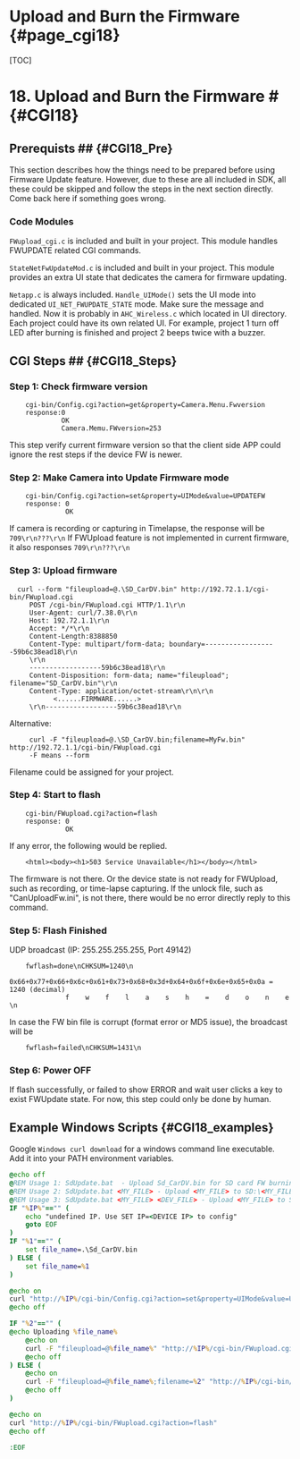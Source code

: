 # Upload and Burn the Firmware           {#page_cgi18}
[TOC]

# 18. Upload and Burn the Firmware #     {#CGI18}

## Prerequists ##                        {#CGI18_Pre}
This section describes how the things need to be prepared before using Firmware Update feature. However, due to these are all included in SDK, all these could be skipped and follow the steps in the next section directly. Come back here if something goes wrong.

### Code Modules ###
`FWupload_cgi.c` is included and built in your project. This module handles FWUPDATE related CGI commands.

`StateNetFwUpdateMod.c` is included and built in your project. This module provides an extra UI state that dedicates the camera for firmware updating.

`Netapp.c` is always included. `Handle_UIMode()` sets the UI mode into dedicated `UI_NET_FWUPDATE_STATE` mode. Make sure the message and handled. Now it is probably in `AHC_Wireless.c` which located in UI directory. Each project could have its own related UI. For example, project 1 turn off LED after burning is finished and project 2 beeps twice with a buzzer.


## CGI Steps ##                        {#CGI18_Steps}

### Step 1: Check firmware version

```
    cgi-bin/Config.cgi?action=get&property=Camera.Menu.Fwversion
    response:0
             OK
             Camera.Memu.FWversion=253
```
  This step verify current firmware version so that the client side APP could ignore the rest steps if the device FW is newer.


### Step 2: Make Camera into Update Firmware mode

````
    cgi-bin/Config.cgi?action=set&property=UIMode&value=UPDATEFW
    response: 0
              OK
````
  If camera is recording or capturing in Timelapse, the response will be ` 709\r\n???\r\n `
  If FWUpload feature is not implemented in current firmware, it also responses ` 709\r\n???\r\n `

### Step 3: Upload firmware

```
  curl --form "fileupload=@.\SD_CarDV.bin" http://192.72.1.1/cgi-bin/FWupload.cgi
     POST /cgi-bin/FWupload.cgi HTTP/1.1\r\n
     User-Agent: curl/7.38.0\r\n
     Host: 192.72.1.1\r\n
     Accept: */*\r\n
     Content-Length:8388850 
     Content-Type: multipart/form-data; boundary=------------------59b6c38ead18\r\n
     \r\n
     ------------------59b6c38ead18\r\n
     Content-Disposition: form-data; name="fileupload"; filename="SD_CarDV.bin"\r\n
     Content-Type: application/octet-stream\r\n\r\n
           <......FIRMWARE......>
     \r\n------------------59b6c38ead18\r\n
```

  Alternative:
````
     curl -F "fileupload=@.\SD_CarDV.bin;filename=MyFw.bin" http://192.72.1.1/cgi-bin/FWupload.cgi
     -F means --form
````
  Filename could be assigned for your project.


### Step 4: Start to flash

```
    cgi-bin/FWupload.cgi?action=flash
    response: 0
              OK
```

  If any error, the following would be replied.
```
    <html><body><h1>503 Service Unavailable</h1></body></html>
```
  The firmware is not there. Or the device state is not ready for FWUpload, such as recording, or time-lapse capturing.
  If the unlock file, such as "CanUploadFw.ini", is not there, there would be no error directly reply to this command.

### Step 5: Flash Finished

  UDP broadcast (IP: 255.255.255.255, Port 49142)

```
    fwflash=done\nCHKSUM=1240\n
           0x66+0x77+0x66+0x6c+0x61+0x73+0x68+0x3d+0x64+0x6f+0x6e+0x65+0x0a = 1240 (decimal)
              f    w    f    l    a    s    h    =    d    o    n    e   \n
```
  In case the FW bin file is corrupt (format error or MD5 issue), the broadcast will be
```
    fwflash=failed\nCHKSUM=1431\n
```

### Step 6: Power OFF

If flash successfully, or failed to show ERROR and wait user clicks a key to exist FWUpdate state.
For now, this step could only be done by human.

## Example Windows Scripts             {#CGI18_examples}

Google `Windows curl download` for a windows command line executable. Add it into your PATH environment variables.

```bat
@echo off
@REM Usage 1: SdUpdate.bat  - Upload Sd_CarDV.bin for SD card FW burning
@REM Usage 2: SdUpdate.bat <MY_FILE> - Upload <MY_FILE> to SD:\<MY_FILE>
@REM Usage 3: SdUpdate.bat <MY_FILE> <DEV_FILE> - Upload <MY_FILE> to SD:\DEV_FILE>
IF "%IP%"=="" (
	echo "undefined IP. Use SET IP=<DEVICE IP> to config"
	goto EOF
)
IF "%1"=="" (
	set file_name=.\Sd_CarDV.bin
) ELSE (
	set file_name=%1
)

@echo on
curl "http://%IP%/cgi-bin/Config.cgi?action=set&property=UIMode&value=UPDATEFW"
@echo off

IF "%2"=="" (
@echo Uploading %file_name%
	@echo on
	curl -F "fileupload=@%file_name%" "http://%IP%/cgi-bin/FWupload.cgi"
	@echo off
) ELSE (
	@echo on
	curl -F "fileupload=@%file_name%;filename=%2" "http://%IP%/cgi-bin/FWupload.cgi"
	@echo off
)

@echo on
curl "http://%IP%/cgi-bin/FWupload.cgi?action=flash"
@echo off

:EOF
```
